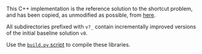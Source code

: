 This C++ implementation is the reference solution to the shortcut problem, and has been copied, as unmodified as possible, from [here](http://ppc.cs.aalto.fi/ch2/).

All subdirectories prefixed with `v?_` contain incrementally improved versions of the initial baseline solution `v0`.

Use the [`build.py` script](/build.py) to compile these libraries.

